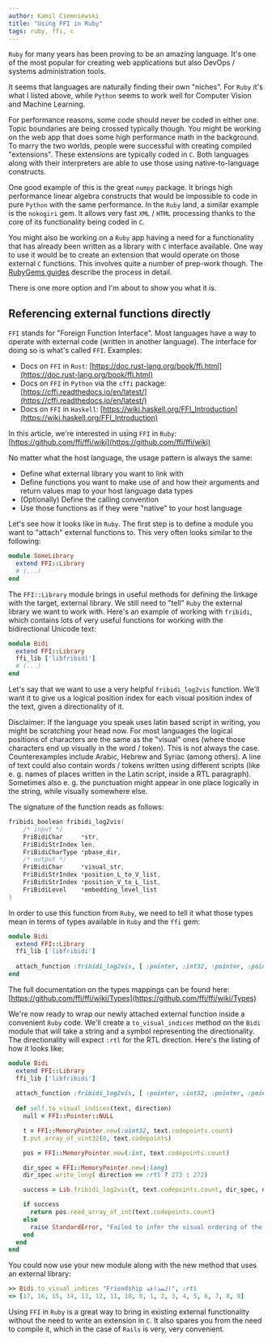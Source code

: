 ```yaml
---
author: Kamil Ciemniewski
title: "Using FFI in Ruby"
tags: ruby, ffi, c
---
```


`Ruby` for many years has been proving to be an amazing language. It's one of the most popular for creating web applications but also DevOps / systems administration tools. 

It seems that languages are naturally finding their own "niches". For `Ruby` it's what I listed above, while `Python` seems to work well for Computer Vision and Machine Learning.

For performance reasons, some code should never be coded in either one. Topic boundaries are being crossed typically though. You might be working on the web app that does some high performance math in the background. To marry the two worlds, people were successful with creating compiled "extensions". These extensions are typically coded in `C`. Both languages along with their interpreters are able to use those using native-to-language constructs.

One good example of this is the great `numpy` package. It brings high performance linear algebra constructs that would be impossible to code in pure `Python` with the same performance.
In the `Ruby` land, a similar example is the `nokogiri` gem. It allows very fast `XML` / `HTML` processing thanks to the core of its functionality being coded in `C`.

You might also be working on a `Ruby` app having a need for a functionality that has already been written as a library with `C` interface available. One way to use it would be to create an extension that would operate on those external `C` functions. This involves quite a number of prep-work though. The [RubyGems guides](http://guides.rubygems.org/gems-with-extensions/) describe the process in detail.

There is one more option and I'm about to show you what it is.

## Referencing external functions directly

`FFI` stands for "Foreign Function Interface". Most languages have a way to operate with external code (written in another language). The interface for doing so is what's called `FFI`. Examples:

* Docs on `FFI` in `Rust`: [https://doc.rust-lang.org/book/ffi.html](https://doc.rust-lang.org/book/ffi.html)
* Docs on `FFI` in `Python` via the `cffi` package: [https://cffi.readthedocs.io/en/latest/](https://cffi.readthedocs.io/en/latest/)
* Docs on `FFI` in `Haskell`: [https://wiki.haskell.org/FFI_Introduction](https://wiki.haskell.org/FFI_Introduction)

In this article, we're interested in using `FFI` in `Ruby`: [https://github.com/ffi/ffi/wiki](https://github.com/ffi/ffi/wiki)

No matter what the host language, the usage pattern is always the same:

* Define what external library you want to link with
* Define functions you want to make use of and how their arguments and return values map to your host language data types
* (Optionally) Define the calling convention
* Use those functions as if they were "native" to your host language

Let's see how it looks like in `Ruby`. The first step is to define a module you want to "attach" external functions to. This very often looks similar to the following:

```ruby
module SomeLibrary
  extend FFI::Library
  # (...)
end
```

The `FFI::Library` module brings in useful methods for defining  the linkage with the target, external library. We still need to "tell" `Ruby` the external library we want to work with. Here's an example of working with `fribidi`, which contains lots of very useful functions for working with the bidirectional Unicode text:

```ruby
module Bidi
  extend FFI::Library
  ffi_lib ['libfribidi']
  # (...)
end
```

Let's say that we want to use a very helpful `fribidi_log2vis` function. We'll want it to give us a logical position index for each visual position index of the text, given a directionality of it.

Disclaimer:
If the language you speak uses latin based script in writing, you might be scratching your head now. For most languages the logical positions of characters are the same as the "visual" ones (where those characters end up visually in the word / token). This is not always the case. Counterexamples include Arabic, Hebrew and Syriac (among others). A line of text could also contain words / tokens written using different scripts (like e. g. names of places written in the Latin script, inside a RTL paragraph). Sometimes also e. g. the punctuation might appear in one place logically in the string, while visually somewhere else.

The signature of the function reads as follows:

```C
fribidi_boolean fribidi_log2vis(
    /* input */
    FriBidiChar     *str,
    FriBidiStrIndex len,
    FriBidiCharType *pbase_dir,
    /* output */
    FriBidiChar     *visual_str,
    FriBidiStrIndex *position_L_to_V_list,
    FriBidiStrIndex *position_V_to_L_list,
    FriBidiLevel    *embedding_level_list
)
```

In order to use this function from `Ruby`, we need to tell it what those types mean in terms of types available in `Ruby` and the `ffi` gem:

```ruby
module Bidi
  extend FFI::Library
  ffi_lib ['libfribidi']
  
  attach_function :fribidi_log2vis, [ :pointer, :int32, :pointer, :pointer, :pointer, :pointer, :pointer ], :bool
end
```

The full documentation on the types mappings can be found here: [https://github.com/ffi/ffi/wiki/Types](https://github.com/ffi/ffi/wiki/Types)

We're now ready to wrap our newly attached external function inside a convenient `Ruby` code. We'll create a `to_visual_indices` method on the `Bidi` module that will take a string and a symbol representing the directionality. The directionality will expect `:rtl` for the RTL direction. Here's the listing of how it looks like:

```ruby
module Bidi
  extend FFI::Library
  ffi_lib ['libfribidi']
  
  attach_function :fribidi_log2vis, [ :pointer, :int32, :pointer, :pointer, :pointer, :pointer, :pointer ], :bool
  
  def self.to_visual_indices(text, direction)
    null = FFI::Pointer::NULL

    t = FFI::MemoryPointer.new(:uint32, text.codepoints.count)
    t.put_array_of_uint32(0, text.codepoints)

    pos = FFI::MemoryPointer.new(:int, text.codepoints.count)

    dir_spec = FFI::MemoryPointer.new(:long)
    dir_spec.write_long( direction == :rtl ? 273 : 272)

    success = Lib.fribidi_log2vis(t, text.codepoints.count, dir_spec, null, null, pos, null)

    if success
      return pos.read_array_of_int(text.codepoints.count)
    else
      raise StandardError, "Failed to infer the visual ordering of the text"
    end
  end
end
```

You could now use your new module along with the new method that uses an external library:

```ruby
>> Bidi.to_visual_indices "Friendship الصداقة", :rtl
=> [17, 16, 15, 14, 13, 12, 11, 10, 0, 1, 2, 3, 4, 5, 6, 7, 8, 9]
```

Using `FFI` in `Ruby` is a great way to bring in existing external functionality without the need to write an extension in `C`. It also spares you from the need to compile it, which in the case of `Rails` is very, very convenient.
